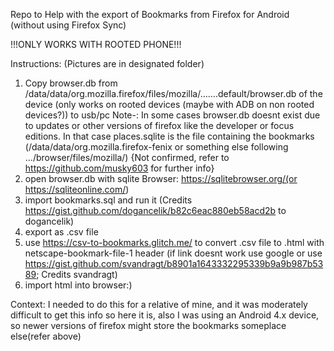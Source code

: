 Repo to Help with the export of Bookmarks from Firefox for Android (without using Firefox Sync)

!!!ONLY WORKS WITH ROOTED PHONE!!!

Instructions: (Pictures are in designated folder)

1)	Copy browser.db from /data/data/org.mozilla.firefox/files/mozilla/…….default/browser.db of the device (only works on rooted devices (maybe with ADB on non rooted devices?)) to usb/pc Note-: In some cases browser.db doesnt exist due to updates or other versions of 	firefox like the developer or focus editions. In that case places.sqlite is the file containing the bookmarks (/data/data/org.mozilla.firefox-fenix or something else following .../browser/files/mozilla/) {Not confirmed, refer to https://github.com/musky603 for 		further info}
2)	open browser.db with sqlite Browser: https://sqlitebrowser.org/(or https://sqliteonline.com/)
3)	import bookmarks.sql and run it	(Credits https://gist.github.com/dogancelik/b82c6eac880eb58acd2b to dogancelik)
4)	export as .csv file
5)	use https://csv-to-bookmarks.glitch.me/ to convert .csv file to .html with netscape-bookmark-file-1 header
	(if link doesnt work use google or use https://gist.github.com/svandragt/b8901a1643332295339b9a9b987b5389;	Credits svandragt)
6)	import html into browser:)

Context: I needed to do this for a relative of mine, and it was moderately difficult to get this info so here it is, also I was using an Android 4.x device, so newer versions of firefox might store the bookmarks someplace else(refer above)
